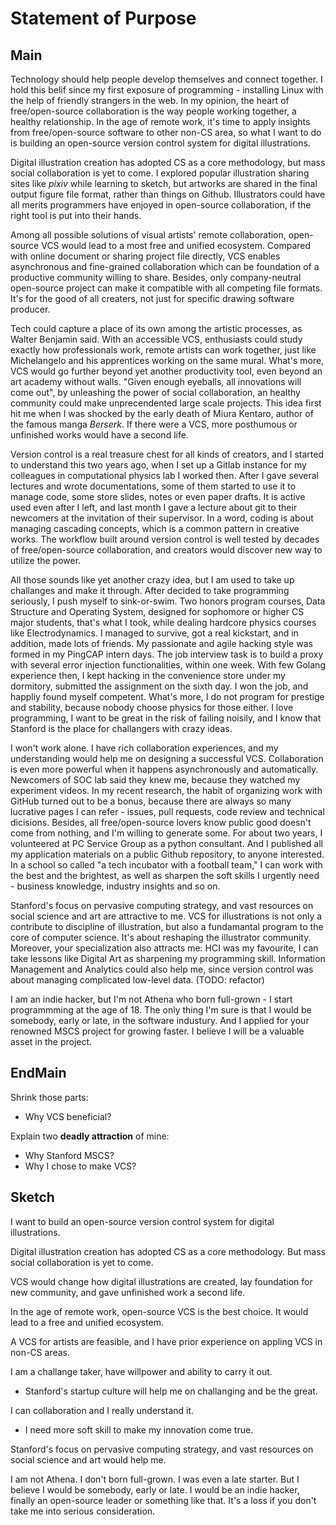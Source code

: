 Statement of Purpose
====================

## Main

Technology should help people develop themselves and connect together. I hold this belif since my first exposure of programming - installing Linux with the help of friendly strangers in the web. In my opinion, the heart of free/open-source collaboration is the way people working together, a healthy relationship. In the age of remote work, it's time to apply insights from free/open-source software to other non-CS area, so what I want to do is building an open-source version control system for digital illustrations.

Digital illustration creation has adopted CS as a core methodology, but mass social collaboration is yet to come. I explored popular illustration sharing sites like *pixiv* while learning to sketch, but artworks are shared in the final output figure file format, rather than things on Github. Illustrators could have all merits programmers have enjoyed in open-source collaboration, if the right tool is put into their hands.

Among all possible solutions of visual artists' remote collaboration, open-source VCS would lead to a most free and unified ecosystem. Compared with online document or sharing project file directly, VCS enables asynchronous and fine-grained collaboration which can be foundation of a productive community willing to share. Besides, only company-neutral open-source project can make it compatible with all competing file formats. It's for the good of all creaters, not just for specific drawing software producer.

Tech could capture a place of its own among the artistic processes, as Walter Benjamin said. With an accessible VCS, enthusiasts could study exactly how professionals work, remote artists can work together, just like Michelangelo and his apprentices working on the same mural. What's more, VCS would go further beyond yet another productivity tool, even beyond an art academy without walls. "Given enough eyeballs, all innovations will come out", by unleashing the power of social collaboration, an healthy community could make unprecendented large scale projects. This idea first hit me when I was shocked by the early death of Miura Kentaro, author of the famous manga *Berserk*. If there were a VCS, more posthumous or unfinished works would have a second life.

Version control is a real treasure chest for all kinds of creators, and I started to understand this two years ago, when I set up a Gitlab instance for my colleagues in computational physics lab I worked then. After I gave several lectures and wrote documentations, some of them started to use it to manage code, some store slides, notes or even paper drafts. It is active used even after I left, and last month I gave a lecture about git to their newcomers at the invitation of their supervisor. In a word, coding is about managing cascading concepts, which is a common pattern in creative works. The workflow built around version control is well tested by decades of free/open-source collaboration, and creators would discover new way to utilize the power.

All those sounds like yet another crazy idea, but I am used to take up challanges and make it through. After decided to take programming seriously, I push myself to sink-or-swim. Two honors program courses, Data Structure and Operating System, designed for sophomore or higher CS major students, that's what I took, while dealing hardcore physics courses like Electrodynamics. I managed to survive, got a real kickstart, and in addition, made lots of friends. My passionate and agile hacking style was formed in my PingCAP intern days. The job interview task is to build a proxy with several error injection functionalities, within one week. With few Golang experience then, I kept hacking in the convenience store under my dormitory, submitted the assignment on the sixth day. I won the job, and happliy found myself competent. What's more, I do not program for prestige and stability, because nobody choose physics for those either. I love programming, I want to be great in the risk of failing noisily, and I know that Stanford is the place for challangers with crazy ideas.

I won't work alone. I have rich collaboration experiences, and my understanding would help me on designing a successful VCS. Collaboration is even more powerful when it happens asynchronously and automatically. Newcomers of SOC lab said they knew me, because they watched my experiment videos. In my recent research, the habit of organizing work with GitHub turned out to be a bonus, because there are always so many lucrative pages I can refer - issues, pull requests, code review and technical dicisions. Besides, all free/open-source lovers know public good doesn't come from nothing, and I'm willing to generate some. For about two years, I volunteered at PC Service Group as a python consultant. And I published all my application materials on a public Github repository, to anyone interested. In a school so called "a tech incubator with a football team," I can work with the best and the brightest, as well as sharpen the soft skills I urgently need - business knowledge, industry insights and so on.

Stanford's focus on pervasive computing strategy, and vast resources on social science and art are attractive to me. VCS for illustrations is not only a contribute to discipline of illustration, but also a fundamantal program to the core of computer science. It's about reshaping the illustrator community. Moreover, your specialization also attracts me: HCI was my favourite, I can take lessons like Digital Art as sharpening my programming skill. Information Management and Analytics could also help me, since version control was about managing complicated low-level data. (TODO: refactor)

I am an indie hacker, but I'm not Athena who born full-grown - I start programmming at the age of 18. The only thing I'm sure is that I would be somebody, early or late, in the software industury. And I applied for your renowned MSCS project for growing faster. I believe I will be a valuable asset in the project.


## EndMain

Shrink those parts:

- Why VCS beneficial?

Explain two **deadly attraction** of mine:

- Why Stanford MSCS?
- Why I chose to make VCS?

## Sketch

I want to build an open-source version control system for digital illustrations. 

Digital illustration creation has adopted CS as a core methodology. But mass social collaboration is yet to come. 

VCS would change how digital illustrations are created, lay foundation for new community, and gave unfinished work a second life.

In the age of remote work, open-source VCS is the best choice. It would lead to a free and unified ecosystem.

A VCS for artists are feasible, and I have prior experience on appling VCS in non-CS areas.

I am a challange taker, have willpower and ability to carry it out.
- Stanford's startup culture will help me on challanging and be the great.

I can collaboration and I really understand it.
- I need more soft skill to make my innovation come true.

Stanford's focus on pervasive computing strategy, and vast resources on social science and art would help me.

I am not Athena. I don't born full-grown. I was even a late starter. But I believe I would be somebody, early or late. I would be an indie hacker, finally an open-source leader or something like that. It's a loss if you don't take me into serious consideration.


